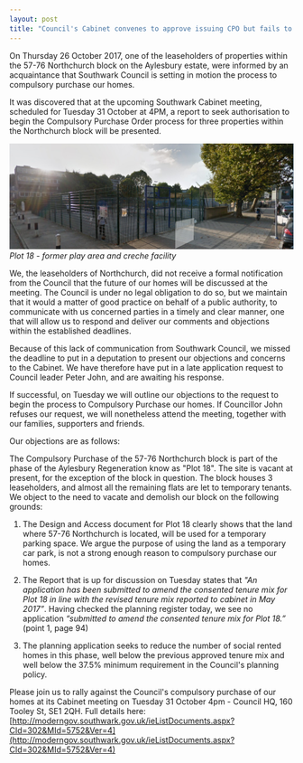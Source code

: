 ```yaml
---
layout: post
title: "Council's Cabinet convenes to approve issuing CPO but fails to inform residents"
---
```

On Thursday 26 October 2017, one of the leaseholders of properties within the 57-76 Northchurch block on the Aylesbury estate, were informed by an acquaintance that Southwark Council is setting in motion the process to compulsory purchase our homes. 

It was discovered that at the upcoming Southwark Cabinet meeting, scheduled for Tuesday 31 October at 4PM, a report to seek authorisation to begin the Compulsory Purchase Order process for three properties within the Northchurch block will be presented. 

![](/img/aylesburyplot18.png)
*Plot 18 - former play area and creche facility*

We, the leaseholders of Northchurch, did not receive a formal notification from the Council that the future of our homes will be discussed at the meeting. The Council is under no legal obligation to do so, but we maintain that it would a matter of good practice on behalf of a public authority, to communicate with us concerned parties in a timely and clear manner, one that will allow us to respond and deliver our comments and objections within the established deadlines.

Because of this lack of communication from Southwark Council, we missed the deadline to put in a deputation to present our objections and concerns to the Cabinet. We have therefore have put in a late application request to Council leader Peter John, and are awaiting his response. 

If successful, on Tuesday we will outline our objections to the request to begin the process to Compulsory Purchase our homes. If Councillor John refuses our request, we will nonetheless attend the meeting, together with our families, supporters and friends. 

Our objections are as follows: 

The Compulsory Purchase of the 57-76 Northchurch block is part of the phase of the Aylesbury Regeneration know as "Plot 18". The site is vacant at present, for the exception of the block in question. The block houses 3 leaseholders, and almost all the remaining flats are let to temporary tenants. We object to the need to vacate and demolish our block on the following grounds: 

1. The Design and Access document for Plot 18 clearly shows that the land where 57-76 Northchurch is located, will be used for a temporary parking space. We argue the purpose of using the land as a temporary car park, is not a strong enough reason to compulsory purchase our homes. 

2. The Report that is up for discussion on Tuesday states that _"An application has been submitted to amend the consented tenure mix for Plot 18 in line with the revised tenure mix reported to cabinet in May 2017”_. Having checked the planning register today, we see no application _“submitted to amend the consented tenure mix for Plot 18.”_ (point 1, page 94)

3. The planning application seeks to reduce the number of social rented homes in this phase, well below the previous approved tenure mix and well below the 37.5% minimum requirement in the Council's planning policy.

Please join us to rally against the Council's compulsory purchase of our homes at its Cabinet meeting on Tuesday 31 October 4pm - Council HQ, 160 Tooley St, SE1 2QH.
Full details here: [http://moderngov.southwark.gov.uk/ieListDocuments.aspx?CId=302&MId=5752&Ver=4](http://moderngov.southwark.gov.uk/ieListDocuments.aspx?CId=302&MId=5752&Ver=4)
